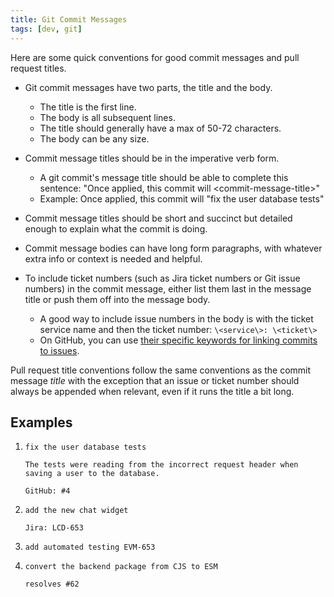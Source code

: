 ```yaml
---
title: Git Commit Messages
tags: [dev, git]
---
```


Here are some quick conventions for good commit messages and pull request titles.

<!-- truncate -->

-   Git commit messages have two parts, the title and the body.
    -   The title is the first line.
    -   The body is all subsequent lines.
    -   The title should generally have a max of 50-72 characters.
    -   The body can be any size.
-   Commit message titles should be in the imperative verb form.

    -   A git commit's message title should be able to complete this sentence: "Once applied, this commit will \<commit-message-title\>"
    -   Example: Once applied, this commit will "fix the user database tests"

-   Commit message titles should be short and succinct but detailed enough to explain what the commit is doing.
-   Commit message bodies can have long form paragraphs, with whatever extra info or context is needed and helpful.
-   To include ticket numbers (such as Jira ticket numbers or Git issue numbers) in the commit message, either list them last in the message title or push them off into the message body.
    -   A good way to include issue numbers in the body is with the ticket service name and then the ticket number: `\<service\>: \<ticket\>`
    -   On GitHub, you can use [their specific keywords for linking commits to issues](https://docs.github.com/issues/tracking-your-work-with-issues/linking-a-pull-request-to-an-issue#linking-a-pull-request-to-an-issue-using-a-keyword).

Pull request title conventions follow the same conventions as the commit message _title_ with the exception that an issue or ticket number should always be appended when relevant, even if it runs the title a bit long.

## Examples

1.  ```
    fix the user database tests

    The tests were reading from the incorrect request header when saving a user to the database.

    GitHub: #4
    ```

2.  ```
    add the new chat widget

    Jira: LCD-653
    ```

3.  ```
    add automated testing EVM-653
    ```

4.  ```
    convert the backend package from CJS to ESM

    resolves #62
    ```

